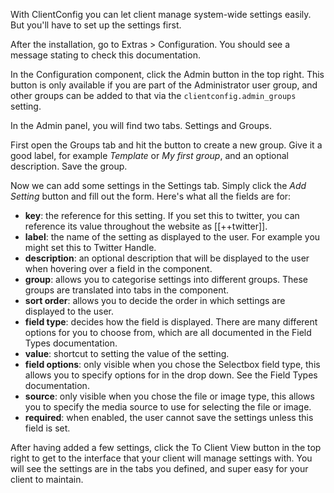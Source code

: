 With ClientConfig you can let client manage system-wide settings easily. But you'll have to set up the settings first.

After the installation, go to Extras > Configuration. You should see a message stating to check this documentation.

In the Configuration component, click the Admin button in the top right. This button is only available if you are part of the Administrator user group, and other groups can be added to that via the `clientconfig.admin_groups` setting.

In the Admin panel, you will find two tabs. Settings and Groups.

First open the Groups tab and hit the button to create a new group. Give it a good label, for example _Template_ or _My first group_, and an optional description. Save the group.

Now we can add some settings in the Settings tab. Simply click the _Add Setting_ button and fill out the form. Here's what all the fields are for:

- **key**: the reference for this setting. If you set this to twitter, you can reference its value throughout the website as [[++twitter]].
- **label**: the name of the setting as displayed to the user. For example you might set this to Twitter Handle.
- **description**: an optional description that will be displayed to the user when hovering over a field in the component.
- **group**: allows you to categorise settings into different groups. These groups are translated into tabs in the component.
- **sort order**: allows you to decide the order in which settings are displayed to the user.
- **field type**: decides how the field is displayed. There are many different options for you to choose from, which are all documented in the Field Types documentation.
- **value**: shortcut to setting the value of the setting.
- **field options**: only visible when you chose the Selectbox field type, this allows you to specify options for in the drop down. See the Field Types documentation.
- **source**: only visible when you chose the file or image type, this allows you to specify the media source to use for selecting the file or image.
- **required**: when enabled, the user cannot save the settings unless this field is set.

After having added a few settings, click the To Client View button in the top right to get to the interface that your client will manage settings with. You will see the settings are in the tabs you defined, and super easy for your client to maintain.